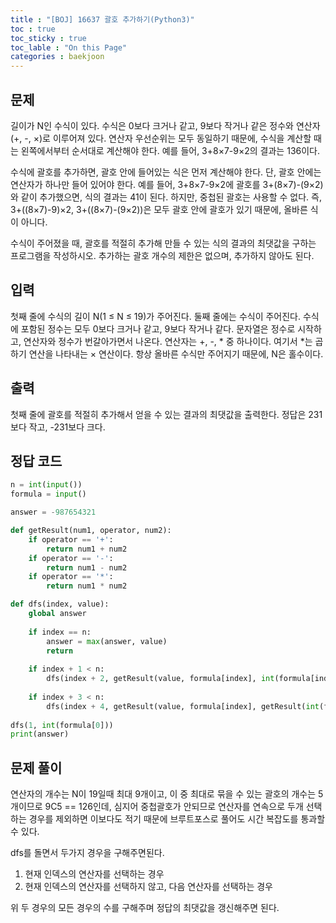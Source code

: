 ```yaml
---
title : "[BOJ] 16637 괄호 추가하기(Python3)"
toc : true
toc_sticky : true
toc_lable : "On this Page"
categories : baekjoon
---
```

## 문제
길이가 N인 수식이 있다. 수식은 0보다 크거나 같고, 9보다 작거나 같은 정수와 연산자(+, -, ×)로 이루어져 있다. 연산자 우선순위는 모두 동일하기 때문에, 수식을 계산할 때는 왼쪽에서부터 순서대로 계산해야 한다. 예를 들어, 3+8×7-9×2의 결과는 136이다.

수식에 괄호를 추가하면, 괄호 안에 들어있는 식은 먼저 계산해야 한다. 단, 괄호 안에는 연산자가 하나만 들어 있어야 한다. 예를 들어, 3+8×7-9×2에 괄호를 3+(8×7)-(9×2)와 같이 추가했으면, 식의 결과는 41이 된다. 하지만, 중첩된 괄호는 사용할 수 없다. 즉, 3+((8×7)-9)×2, 3+((8×7)-(9×2))은 모두 괄호 안에 괄호가 있기 때문에, 올바른 식이 아니다.

수식이 주어졌을 때, 괄호를 적절히 추가해 만들 수 있는 식의 결과의 최댓값을 구하는 프로그램을 작성하시오. 추가하는 괄호 개수의 제한은 없으며, 추가하지 않아도 된다.

## 입력
첫째 줄에 수식의 길이 N(1 ≤ N ≤ 19)가 주어진다. 둘째 줄에는 수식이 주어진다. 수식에 포함된 정수는 모두 0보다 크거나 같고, 9보다 작거나 같다. 문자열은 정수로 시작하고, 연산자와 정수가 번갈아가면서 나온다. 연산자는 +, -, * 중 하나이다. 여기서 *는 곱하기 연산을 나타내는 × 연산이다. 항상 올바른 수식만 주어지기 때문에, N은 홀수이다.

## 출력
첫째 줄에 괄호를 적절히 추가해서 얻을 수 있는 결과의 최댓값을 출력한다. 정답은 231보다 작고, -231보다 크다.

## 정답 코드


```python
n = int(input())
formula = input()

answer = -987654321

def getResult(num1, operator, num2):
    if operator == '+':
        return num1 + num2
    if operator == '-':
        return num1 - num2
    if operator == '*':
        return num1 * num2

def dfs(index, value):
    global answer
    
    if index == n:
        answer = max(answer, value)
        return
    
    if index + 1 < n:
        dfs(index + 2, getResult(value, formula[index], int(formula[index + 1]))) 
        
    if index + 3 < n:
        dfs(index + 4, getResult(value, formula[index], getResult(int(formula[index + 1]), formula[index + 2], int(formula[index + 3]))))
        
dfs(1, int(formula[0]))
print(answer)
```

## 문제 풀이
연산자의 개수는 N이 19일때 최대 9개이고, 이 중 최대로 묶을 수 있는 괄호의 개수는 5개이므로 9C5 == 126인데, 심지어 중첩괄호가 안되므로 연산자를 연속으로 두개 선택하는 경우를 제외하면 이보다도 적기 때문에 브루트포스로 풀어도 시간 복잡도를 통과할 수 있다.

dfs를 돌면서 두가지 경우을 구해주면된다.

1. 현재 인덱스의 연산자를 선택하는 경우
2. 현재 인덱스의 연산자를 선택하지 않고, 다음 연산자를 선택하는 경우

위 두 경우의 모든 경우의 수를 구해주며 정답의 최댓값을 갱신해주면 된다.
